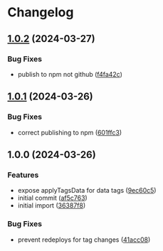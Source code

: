# Changelog

## [1.0.2](https://github.com/linz/cdk-tag/compare/v1.0.1...v1.0.2) (2024-03-27)


### Bug Fixes

* publish to npm not github ([f4fa42c](https://github.com/linz/cdk-tag/commit/f4fa42c0dabc034fb10efd0d312334145049c3e8))

## [1.0.1](https://github.com/linz/cdk-tag/compare/v1.0.0...v1.0.1) (2024-03-26)


### Bug Fixes

* correct publishing to npm ([601ffc3](https://github.com/linz/cdk-tag/commit/601ffc34a0e290be94a3ec03f81d053bdc35593c))

## 1.0.0 (2024-03-26)


### Features

* expose applyTagsData for data tags ([9ec60c5](https://github.com/linz/cdk-tag/commit/9ec60c543d38e34b5d78faf893439961ee5e5037))
* initial commit ([af5c763](https://github.com/linz/cdk-tag/commit/af5c763808cb56848fe225d0ed57c3fdae52d00b))
* initial import ([36387f8](https://github.com/linz/cdk-tag/commit/36387f8c462e1457b6f43c55b6ba15fb8793d8eb))


### Bug Fixes

* prevent redeploys for tag changes ([41acc08](https://github.com/linz/cdk-tag/commit/41acc080f22cba8cd03d6741dbf1cd21c90e1798))
